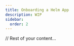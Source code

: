 ```yaml
---
title: Onboarding a Helm App
description: WIP
sidebar:
  order: 2
---
```


// Rest of your content...
